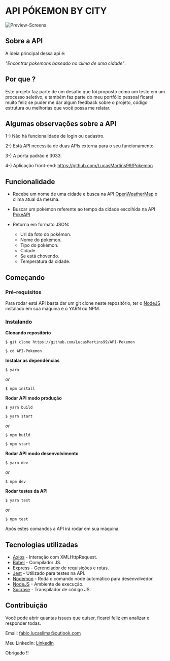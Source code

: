 # API PÓKEMON BY CITY
![Preview-Screens](https://github.com/LucasMartins99/API-Pokemon/blob/master/Back-Screen.png)

## Sobre a API

A ideia principal dessa api é:

_"Encontrar pokemons baseado no clima de uma cidade"_.

## Por que ?

Este projeto faz parte de um desafio que foi proposto como um teste em um processo seletivo, e também faz parte do meu portfólio pessoal ficarei muito feliz se puder me dar algum feedback sobre o projeto, código estrutura ou melhorias que você possa me relatar.

## Algumas observações sobre a API

1-) Não há funcionalidade de login ou cadastro.

2-) Está API necessita de duas APIs externa para o seu funcionamento.

3-) A porta padrão é 3033.

4-) Aplicação front-end: https://github.com/LucasMartins99/Pokemon

## Funcionalidade

- Recebe um nome de uma cidade e busca na API [OpenWeatherMap](https://openweathermap.org/) o clima atual da mesma.

- Buscar um pokémon referente ao tempo da cidade escolhida na API [PokeAPI](https://pokeapi.co/)

- Retorna em formato JSON:
  - Url da foto do pokémon.
  - Nome do pokémon.
  - Tipo do pokémon.
  - Cidade.
  - Se está chovendo.
  - Temperatura da cidade.

## Começando

### Pré-requisitos

Para rodar está API basta dar um git clone neste repositório, ter o [NodeJS](https://nodejs.org/en/) instalado em sua máquina e o YARN ou NPM.

### Instalando

**Clonando repositório**

```
$ git clone https://github.com/LucasMartins99/API-Pokemon

$ cd API-Pokemon

```

**Instalar as dependências**

```
$ yarn
```
  _or_

```
$ npm install
```

**Rodar API modo produção**

```
$ yarn build
```

```
$ yarn start
```

  _or_

```
$ npm build
```

```
$ npm start
```

**Rodar API modo desenvolvimento**

```
$ yarn dev
```

  _or_

```
$ npm dev
```

**Rodar testes da API**

```
$ yarn test
```

  _or_

```
$ npm test
```


Após estes comandos a API irá rodar em sua máquina.

## Tecnologias utilizadas

- [Axios](https://github.com/axios/axios) - Interação com XMLHttpRequest.
- [Babel](https://babeljs.io) - Compilador JS.
- [Express](https://expressjs.com/pt-br/) - Gerenciador de requisições e rotas.
- [Jest](https://jestjs.io) - Utilizado para testes na API.
- [Nodemon](https://nodemon.io) - Roda o comando node automático para desenvolvedor.
- [NodeJS](https://nodejs.org/en/) - Ambiente de execução.
- [Sucrase](https://sucrase.io) - Transpilador de código JS.

## Contribuição

Você pode abrir quantas issues que quiser, ficarei feliz em analizar e responder todas.

Email: fabio.lucaslima@outlook.com

Meu LinkedIn: [LinkedIn](https://www.linkedin.com/in/fabio-lima-b78a1b15a/)

Obrigado !!







